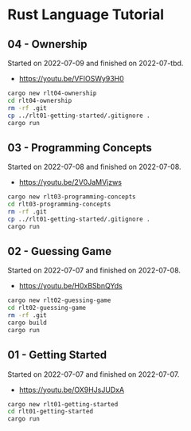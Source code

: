 # Rust Language Tutorial

## 04 - Ownership

Started on 2022-07-09 and finished on 2022-07-tbd.

- https://youtu.be/VFIOSWy93H0

```bash
cargo new rlt04-ownership
cd rlt04-ownership
rm -rf .git
cp ../rlt01-getting-started/.gitignore .
cargo run
```

## 03 - Programming Concepts

Started on 2022-07-08 and finished on 2022-07-08.

- https://youtu.be/2V0JaMVjzws

```bash
cargo new rlt03-programming-concepts
cd rlt03-programming-concepts
rm -rf .git
cp ../rlt01-getting-started/.gitignore .
cargo run
```

## 02 - Guessing Game

Started on 2022-07-07 and finished on 2022-07-08.

- https://youtu.be/H0xBSbnQYds

```bash
cargo new rlt02-guessing-game
cd rlt02-guessing-game
rm -rf .git
cargo build
cargo run
```

## 01 - Getting Started

Started on 2022-07-07 and finished on 2022-07-07.

- https://youtu.be/OX9HJsJUDxA

```bash
cargo new rlt01-getting-started
cd rlt01-getting-started
cargo run
```
